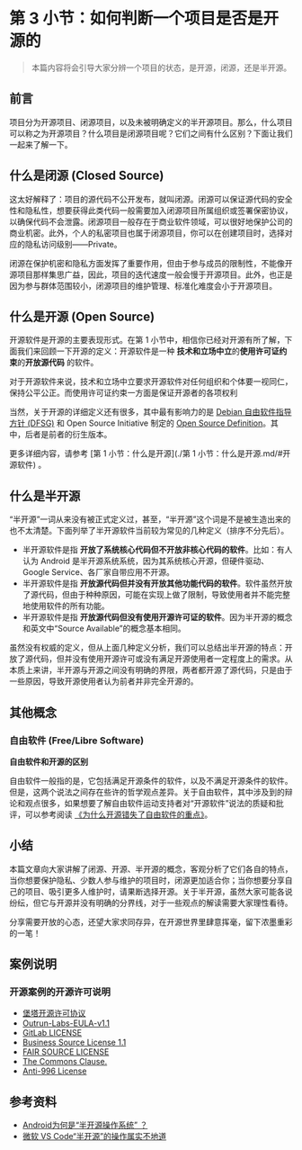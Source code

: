 # 第 3 小节：如何判断一个项目是否是开源的

> 本篇内容将会引导大家分辨一个项目的状态，是开源，闭源，还是半开源。

## 前言

项目分为开源项目、闭源项目，以及未被明确定义的半开源项目。那么，什么项目可以称之为开源项目？什么项目是闭源项目呢？它们之间有什么区别？下面让我们一起来了解一下。

## 什么是闭源 (Closed Source)

这太好解释了：项目的源代码不公开发布，就叫闭源。闭源可以保证源代码的安全性和隐私性，想要获得此类代码一般需要加入闭源项目所属组织或签署保密协议，以确保代码不会泄露。闭源项目一般存在于商业软件领域，可以很好地保护公司的商业机密。此外，个人的私密项目也属于闭源项目，你可以在创建项目时，选择对应的隐私访问级别——Private。

闭源在保护机密和隐私方面发挥了重要作用，但由于参与成员的限制性，不能像开源项目那样集思广益，因此，项目的迭代速度一般会慢于开源项目。此外，也正是因为参与群体范围较小，闭源项目的维护管理、标准化难度会小于开源项目。

## 什么是开源 (Open Source) 

开源软件是开源的主要表现形式。在第 1 小节中，相信你已经对开源有所了解，下面我们来回顾一下开源的定义：开源软件是一种 **技术和立场中立**的**使用许可证约束**的**开放源代码** 的软件。

对于开源软件来说，技术和立场中立要求开源软件对任何组织和个体要一视同仁，保持公平公正。而使用许可证约束一方面是保证开源者的各项权利

当然，关于开源的详细定义还有很多，其中最有影响力的是 [Debian 自由软件指导方针 (DFSG)](https://www.debian.org/social_contract#guidelines) 和 Open Source Initiative 制定的 [Open Source Definition](https://opensource.org/osd)。其中，后者是前者的衍生版本。

更多详细内容，请参考 [第 1 小节：什么是开源](./第 1 小节：什么是开源.md/#开源软件) 。

## 什么是半开源

“半开源”一词从来没有被正式定义过，甚至，“半开源”这个词是不是被生造出来的也不太清楚。下面列举了半开源软件当前较为常见的几种定义（排序不分先后）。

- 半开源软件是指 **开放了系统核心代码但不开放非核心代码的软件**。比如：有人认为 Android 是半开源系统系统，因为其系统核心开源，但硬件驱动、Google Service、各厂家自带应用不开源。
- 半开源软件是指 **开放源代码但并没有开放其他功能代码的软件**。软件虽然开放了源代码，但由于种种原因，可能在实现上做了限制，导致使用者并不能完整地使用软件的所有功能。
- 半开源软件是指 **开放源代码但没有使用开源许可证的软件**。因为半开源的概念和英文中“Source Available”的概念基本相同。

虽然没有权威的定义，但从上面几种定义分析，我们可以总结出半开源的特点：开放了源代码，但并没有使用开源许可或没有满足开源使用者一定程度上的需求。从本质上来讲，半开源与开源之间没有明确的界限，两者都开源了源代码，只是由于一些原因，导致开源使用者认为前者并非完全开源的。

## 其他概念

### 自由软件 (Free/Libre Software)

**自由软件和开源的区别**

自由软件一般指的是，它包括满足开源条件的软件，以及不满足开源条件的软件。但是，这两个说法之间存在些许的哲学观点差异。关于自由软件，其中涉及到的辩论和观点很多，如果想要了解自由软件运动支持者对“开源软件”说法的质疑和批评，可以参考阅读 [《为什么开源错失了自由软件的重点》](https://www.gnu.org/philosophy/open-source-misses-the-point.html)。

## 小结

本篇文章向大家讲解了闭源、开源、半开源的概念，客观分析了它们各自的特点，当你想要保护隐私、少数人参与维护的项目时，闭源更加适合你；当你想要分享自己的项目、吸引更多人维护时，请果断选择开源。关于半开源，虽然大家可能各说纷纭，但它与开源并没有明确的分界线，对于一些观点的解读需要大家理性看待。

分享需要开放的心态，还望大家求同存异，在开源世界里肆意挥毫，留下浓墨重彩的一笔！

## 案例说明

### 开源案例的开源许可说明

-  [堡塔开源许可协议](https://www.bt.cn/kyxy.html) 
-  [Outrun-Labs-EULA-v1.1](https://github.com/onivim/oni2/blob/master/Outrun-Labs-EULA-v1.1.md) 
-  [GitLab LICENSE](https://gitlab.com/gitlab-org/gitlab/-/blob/master/ee/LICENSE) 
-  [Business Source License 1.1](https://mariadb.com/bsl11/) 
-  [FAIR SOURCE LICENSE](https://fair.io/) 
-  [The Commons Clause.](https://commonsclause.com/) 
-  [Anti-996 License](https://github.com/996icu/996.ICU/blob/master/LICENSE_CN) 

## 参考资料

-  [Android为何是“半开源操作系统” ？](https://www.zhihu.com/question/21189880) 
-  [微软 VS Code“半开源”的操作属实不地道](https://www.v2ex.com/t/598322) 
